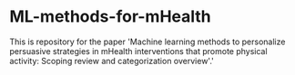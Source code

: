 # ML-methods-for-mHealth
This is repository for the paper 'Machine learning methods to personalize persuasive strategies in mHealth interventions that promote physical activity: Scoping review and categorization overview'.'
